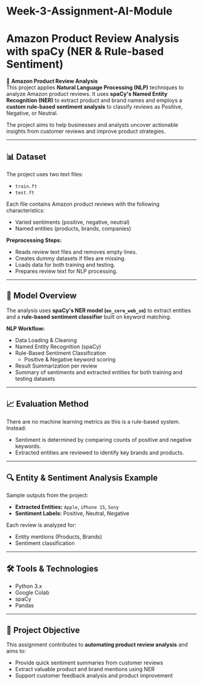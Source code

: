 # Week-3-Assignment-AI-Module
# Amazon Product Review Analysis with spaCy (NER & Rule-based Sentiment)

🛒 **Amazon Product Review Analysis**  
This project applies **Natural Language Processing (NLP)** techniques to analyze Amazon product reviews. It uses **spaCy's Named Entity Recognition (NER)** to extract product and brand names and employs a **custom rule-based sentiment analysis** to classify reviews as Positive, Negative, or Neutral.

The project aims to help businesses and analysts uncover actionable insights from customer reviews and improve product strategies.

---

## 📊 Dataset
The project uses two text files:
- `train.ft`
- `test.ft`

Each file contains Amazon product reviews with the following characteristics:
- Varied sentiments (positive, negative, neutral)
- Named entities (products, brands, companies)

**Preprocessing Steps:**
- Reads review text files and removes empty lines.
- Creates dummy datasets if files are missing.
- Loads data for both training and testing.
- Prepares review text for NLP processing.

---

## 🧠 Model Overview
The analysis uses **spaCy's NER model (`en_core_web_sm`)** to extract entities and a **rule-based sentiment classifier** built on keyword matching.

**NLP Workflow:**
- Data Loading & Cleaning
- Named Entity Recognition (spaCy)
- Rule-Based Sentiment Classification
    - Positive & Negative keyword scoring
- Result Summarization per review
- Summary of sentiments and extracted entities for both training and testing datasets

---

## 📈 Evaluation Method
There are no machine learning metrics as this is a rule-based system. Instead:
- Sentiment is determined by comparing counts of positive and negative keywords.
- Extracted entities are reviewed to identify key brands and products.

---

## 🔍 Entity & Sentiment Analysis Example
Sample outputs from the project:
- **Extracted Entities:** `Apple`, `iPhone 15`, `Sony`
- **Sentiment Labels:** Positive, Neutral, Negative

Each review is analyzed for:
- Entity mentions (Products, Brands)
- Sentiment classification

---

## 🛠️ Tools & Technologies
- Python 3.x
- Google Colab
- spaCy
- Pandas

---

## 🎯 Project Objective
This assignment contributes to **automating product review analysis** and aims to:
- Provide quick sentiment summaries from customer reviews
- Extract valuable product and brand mentions using NER
- Support customer feedback analysis and product improvement
